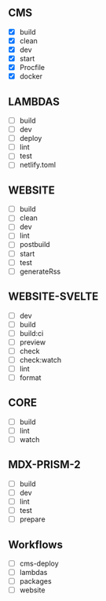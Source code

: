 ## CMS

- [x] build
- [x] clean
- [x] dev
- [x] start
- [x] Procfile
- [x] docker

## LAMBDAS

- [ ] build
- [ ] dev
- [ ] deploy
- [ ] lint
- [ ] test
- [ ] netlify.toml

## WEBSITE

- [ ] build
- [ ] clean
- [ ] dev
- [ ] lint
- [ ] postbuild
- [ ] start
- [ ] test
- [ ] generateRss

## WEBSITE-SVELTE

- [ ] dev
- [ ] build
- [ ] build:ci
- [ ] preview
- [ ] check
- [ ] check:watch
- [ ] lint
- [ ] format

## CORE

- [ ] build
- [ ] lint
- [ ] watch

## MDX-PRISM-2

- [ ] build
- [ ] dev
- [ ] lint
- [ ] test
- [ ] prepare

## Workflows

- [ ] cms-deploy
- [ ] lambdas
- [ ] packages
- [ ] website
